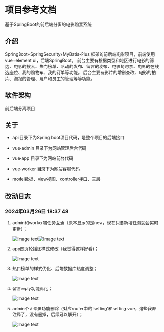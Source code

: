 # 项目参考文档

基于SpringBoot的前后端分离的电影购票系统

## 介绍

SpringBoot+SpringSecurity+MyBatis-Plus 框架的前后端电影项目，前端使用vue+element ui，后端SpringBoot。
前台主要有根据类型和地区进行电影的筛选、电影的搜索、热门榜单、活动的发布、留言的发布、电影的购票、电影的在线选座位、我的购物车、我的订单等功能。
后台主要有影片的增删查改、电影的拍片、海报的管理、用户和员工的管理等等功能。

## 软件架构

前后端分离项目

## 关于

- api 目录下为Spring boot项目代码，是整个项目的后端接口
- vue-admin 目录下为网站管理后台代码
- vue-app 目录下为网站前台代码
- vue-worker 目录下为网站客服代码

- model数据、view视图、controller接口、三层

## 改动日志

### 2024年03月26日 18:37:48

1. admin和worker端任务互通（原本显示的是new，现在只要新增任务就会实时更新）；

   ![Image text](https://github.com/get1024/jy-movie/blob/main/readme_assets/3568e16f0274d59fedbc7215e578a0a.png)![Image text](https://github.com/get1024/jy-movie/blob/main/readme_assets/94c4b700faa932878d0c3397ba74d82.png)

2. app首页轮播图样式修改（我觉得这样好看)；

   ![Image text](https://github.com/get1024/jy-movie/blob/main/readme_assets/8f5932eef4305840b2fe8082494f5f3.png)

3. 热门榜单的样式优化、后端数据库热度调整；

   ![Image text](https://github.com/get1024/jy-movie/blob/main/readme_assets/5bec3bebf6bbf54e5590e5b446672ca.png)

4. 留言reply功能优化；

   ![Image text](https://github.com/get1024/jy-movie/blob/main/readme_assets/870cab076bb917b8baada674d0cd92d.png)

5. admin个人设置功能删除（对应router中的‘setting’和setting.vue，这些我都注释了，没有删掉，后续可以解开）；

   ![Image text](https://github.com/get1024/jy-movie/blob/main/readme_assets/4968933f3fca7184dde79ad16d15ec8.png)